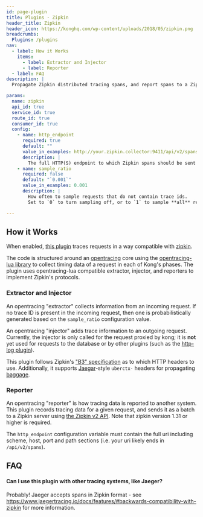 ```yaml
---
id: page-plugin
title: Plugins - Zipkin
header_title: Zipkin  
header_icon: https://konghq.com/wp-content/uploads/2018/05/zipkin.png
breadcrumbs:
  Plugins: /plugins
nav:
  - label: How it Works
    items:
      - label: Extractor and Injector
      - label: Reporter
  - label: FAQ
description: |
  Propagate Zipkin distributed tracing spans, and report spans to a Zipkin server.

params:
  name: zipkin
  api_id: true
  service_id: true
  route_id: true
  consumer_id: true
  config:
    - name: http_endpoint
      required: true
      default: ""
      value_in_examples: http://your.zipkin.collector:9411/api/v2/spans
      description: |
        The full HTTP(S) endpoint to which Zipkin spans should be sent by Kong.
    - name: sample_ratio
      required: false
      default: "`0.001`"
      value_in_examples: 0.001
      description: |
        How often to sample requests that do not contain trace ids.
        Set to `0` to turn sampling off, or to `1` to sample **all** requests.

---
```


## How it Works

When enabled, [this plugin](https://github.com/Kong/kong-plugin-zipkin) traces requests in a way compatible with [zipkin](https://zipkin.io/).

The code is structured around an [opentracing](http://opentracing.io/) core using the [opentracing-lua library](https://github.com/Kong/opentracing-lua) to collect timing data of a request in each of Kong's phases.
The plugin uses opentracing-lua compatible extractor, injector, and reporters to implement Zipkin's protocols.

### Extractor and Injector

An opentracing "extractor" collects information from an incoming request.
If no trace ID is present in the incoming request, then one is probabilistically generated based on the `sample_ratio` configuration value.

An opentracing "injector" adds trace information to an outgoing request. Currently, the injector is only called for the request proxied by kong; it is **not** yet used for requests to the database or by other plugins (such as the [http-log plugin](./http-log/)).

This plugin follows Zipkin's ["B3" specification](https://github.com/openzipkin/b3-propagation/) as to which HTTP headers to use. Additionally, it supports [Jaegar](http://jaegertracing.io/)-style `uberctx-` headers for propagating [baggage](https://github.com/opentracing/specification/blob/master/specification.md#set-a-baggage-item).


### Reporter

An opentracing "reporter" is how tracing data is reported to another system.
This plugin records tracing data for a given request, and sends it as a batch to a Zipkin server using [the Zipkin v2 API](https://zipkin.io/zipkin-api/#/default/post_spans). Note that zipkin version 1.31 or higher is required.

The `http_endpoint` configuration variable must contain the full uri including scheme, host, port and path sections (i.e. your uri likely ends in `/api/v2/spans`).


## FAQ

#### Can I use this plugin with other tracing systems, like Jaeger?

Probably! Jaeger accepts spans in Zipkin format - see https://www.jaegertracing.io/docs/features/#backwards-compatibility-with-zipkin for more information.
